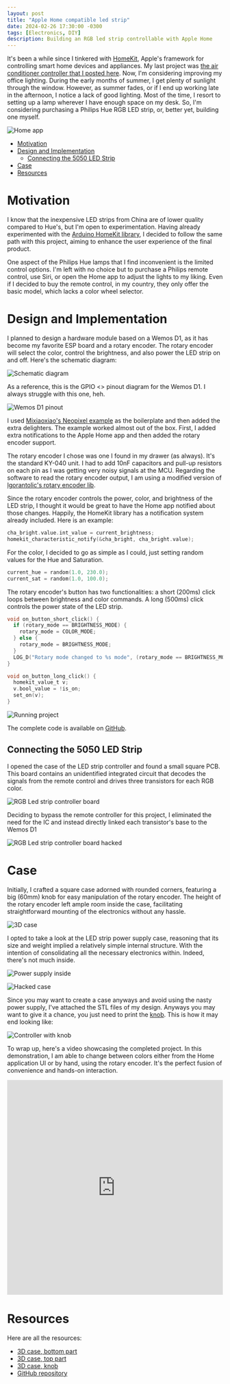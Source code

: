 ```yaml
---
layout: post
title: "Apple Home compatible led strip"
date: 2024-02-26 17:30:00 -0300
tags: [Electronics, DIY]
description: Building an RGB led strip controllable with Apple Home
---
```


It's been a while since I tinkered with [HomeKit](https://en.wikipedia.org/wiki/HomeKit), Apple's framework for controlling smart home devices and appliances. My last project was [the air conditioner controller that I posted here](https://blog.nico.ninja/controlling-ac-units-apple-home/). Now, I'm considering improving my office lighting. During the early months of summer, I get plenty of sunlight through the window. However, as summer fades, or if I end up working late in the afternoon, I notice a lack of good lighting. Most of the time, I resort to setting up a lamp wherever I have enough space on my desk. So, I'm considering purchasing a Philips Hue RGB LED strip, or, better yet, building one myself.

![Home app](/assets/images/homekit-ledstrip-1/home-app.jpg)

- [Motivation](#motivation)
- [Design and Implementation](#design-and-implementation)
  - [Connecting the 5050 LED Strip](#connecting-the-5050-led-strip)
- [Case](#case)
- [Resources](#resources)


# Motivation

I know that the inexpensive LED strips from China are of lower quality compared to Hue's, but I'm open to experimentation. Having already experimented with the [Arduino HomeKit library](https://github.com/Mixiaoxiao/Arduino-HomeKit-ESP8266), I decided to follow the same path with this project, aiming to enhance the user experience of the final product.

One aspect of the Philips Hue lamps that I find inconvenient is the limited control options. I'm left with no choice but to purchase a Philips remote control, use Siri, or open the Home app to adjust the lights to my liking. Even if I decided to buy the remote control, in my country, they only offer the basic model, which lacks a color wheel selector.

# Design and Implementation

I planned to design a hardware module based on a Wemos D1, as it has become my favorite ESP board and a rotary encoder. The rotary encoder will select the color, control the brightness, and also power the LED strip on and off. Here's the schematic diagram:

![Schematic diagram](/assets/images/homekit-ledstrip-1/schematic.png)

As a reference, this is the GPIO <> pinout diagram for the Wemos D1. I always struggle with this one, heh.

![Wemos D1 pinout](/assets/images/homekit-ledstrip-1/wemos-d1-pinout.png)

I used [Mixiaoxiao's Neopixel example](https://github.com/Mixiaoxiao/Arduino-HomeKit-ESP8266/blob/8a8e1a065005e9252d728b24f96f6d0b29993f67/examples/Example05_WS2812_Neopixel/Example05_WS2812_Neopixel.ino#L183) as the boilerplate and then added the extra delighters. The example worked almost out of the box. First, I added extra notifications to the Apple Home app and then added the rotary encoder support.

The rotary encoder I chose was one I found in my drawer (as always). It's the standard KY-040 unit. I had to add 10nF capacitors and pull-up resistors on each pin as I was getting very noisy signals at the MCU. Regarding the software to read the rotary encoder output, I am using a modified version of [Igorantolic's rotary encoder lib](https://github.com/igorantolic/ai-esp32-rotary-encoder).

Since the rotary encoder controls the power, color, and brightness of the LED strip, I thought it would be great to have the Home app notified about those changes. Happily, the HomeKit library has a notification system already included. Here is an example:

```c
cha_bright.value.int_value = current_brightness;
homekit_characteristic_notify(&cha_bright, cha_bright.value);
```

For the color, I decided to go as simple as I could, just setting random values for the Hue and Saturation.

```c
current_hue = random(1.0, 230.0);
current_sat = random(1.0, 100.0);
```

The rotary encoder's button has two functionalities: a short (200ms) click loops between brightness and color commands. A long (500ms) click controls the power state of the LED strip.

```c
void on_button_short_click() {
  if (rotary_mode == BRIGHTNESS_MODE) {
    rotary_mode = COLOR_MODE;
  } else {
    rotary_mode = BRIGHTNESS_MODE;
  }
  LOG_D("Rotary mode changed to %s mode", (rotary_mode == BRIGHTNESS_MODE) ? "brightness" : "color");
}

void on_button_long_click() {
  homekit_value_t v;
  v.bool_value = !is_on;
  set_on(v);
}
```

![Running project](/assets/images/homekit-ledstrip-1/running.jpg)


The complete code is available on [GitHub](https://github.com/reynico/ledstrip-homekit-esp8266).

## Connecting the 5050 LED Strip

I opened the case of the LED strip controller and found a small square PCB. This board contains an unidentified integrated circuit that decodes the signals from the remote control and drives three transistors for each RGB color.

![RGB Led strip controller board](/assets/images/homekit-ledstrip-1/controller-board-inside.jpg)

Deciding to bypass the remote controller for this project, I eliminated the need for the IC and instead directly linked each transistor's base to the Wemos D1

![RGB Led strip controller board hacked](/assets/images/homekit-ledstrip-1/controller-board-hacked.jpg)


# Case

Initially, I crafted a square case adorned with rounded corners, featuring a big (60mm) knob for easy manipulation of the rotary encoder. The height of the rotary encoder left ample room inside the case, facilitating straightforward mounting of the electronics without any hassle.

![3D case](/assets/images/homekit-ledstrip-1/case.png)

I opted to take a look at the LED strip power supply case, reasoning that its size and weight implied a relatively simple internal structure. With the intention of consolidating all the necessary electronics within. Indeed, there's not much inside.

![Power supply inside](/assets/images/homekit-ledstrip-1/power-supply-inside.jpg)

![Hacked case](/assets/images/homekit-ledstrip-1/power-supply-case.jpg)

Since you may want to create a case anyways and avoid using the nasty power supply, I've attached the STL files of my design. Anyways you may want to give it a chance, you just need to print the [knob](/assets/files/homekit-ledstrip-1/rgb-dial.stl). This is how it may end looking like:

![Controller with knob](/assets/images/homekit-ledstrip-1/done.jpg)

To wrap up, here's a video showcasing the completed project. In this demonstration, I am able to change between colors either from the Home application UI or by hand, using the rotary encoder. It's the perfect fusion of convenience and hands-on interaction.

<iframe width="100%" height="500px" src="https://www.youtube.com/embed/R-z66AuJ1B4" frameborder="0" allowfullscreen></iframe>

# Resources

Here are all the resources:

- [3D case, bottom part](/assets/files/homekit-ledstrip-1/rgb-back.stl)
- [3D case, top part](/assets/files/homekit-ledstrip-1/rgb-front.stl)
- [3D case, knob](/assets/files/homekit-ledstrip-1/rgb-dial.stl)
- [GitHub repository](https://github.com/reynico/ledstrip-homekit-esp8266)